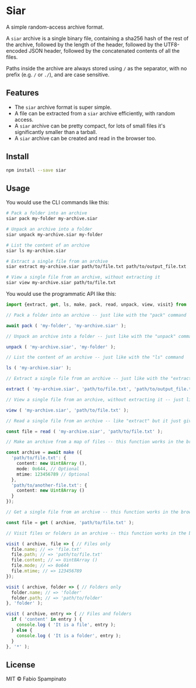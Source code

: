 # Siar

A simple random-access archive format.

A `siar` archive is a single binary file, containing a sha256 hash of the rest of the archive, followed by the length of the header, followed by the UTF8-encoded JSON header, followed by the concatenated contents of all the files.

Paths inside the archive are always stored using `/` as the separator, with no prefix (e.g. `/` or `./`), and are case sensitive.

## Features

- The `siar` archive format is super simple.
- A file can be extracted from a `siar` archive efficiently, with random access.
- A `siar` archive can be pretty compact, for lots of small files it's significantly smaller than a tarball.
- A `siar` archive can be created and read in the browser too.

## Install

```sh
npm install --save siar
```

## Usage

You would use the CLI commands like this:

```sh
# Pack a folder into an archive
siar pack my-folder my-archive.siar

# Unpack an archive into a folder
siar unpack my-archive.siar my-folder

# List the content of an archive
siar ls my-archive.siar

# Extract a single file from an archive
siar extract my-archive.siar path/to/file.txt path/to/output_file.txt

# View a single file from an archive, without extracting it
siar view my-archive.siar path/to/file.txt
```

You would use the programmatic API like this:

```ts
import {extract, get, ls, make, pack, read, unpack, view, visit} from 'siar';

// Pack a folder into an archive -- just like with the "pack" command

await pack ( 'my-folder', 'my-archive.siar' );

// Unpack an archive into a folder -- just like with the "unpack" command

unpack ( 'my-archive.siar', 'my-folder' );

// List the content of an archive -- just like with the "ls" command

ls ( 'my-archive.siar' );

// Extract a single file from an archive -- just like with the "extract" command

extract ( 'my-archive.siar', 'path/to/file.txt', 'path/to/output_file.txt' );

// View a single file from an archive, without extracting it -- just like with the "view" command

view ( 'my-archive.siar', 'path/to/file.txt' );

// Read a single file from an archive -- like "extract" but it just gives you the file

const file = read ( 'my-archive.siar', 'path/to/file.txt' );

// Make an archive from a map of files -- this function works in the browser too

const archive = await make ({
  'path/to/file.txt': {
    content: new Uint8Array (),
    mode: 0o644, // Optional
    mtime: 123456789 // Optional
  },
  'path/to/another-file.txt': {
    content: new Uint8Array ()
  }
});

// Get a single file from an archive -- this function works in the browser too

const file = get ( archive, 'path/to/file.txt' );

// Visit files or folders in an archive -- this function works in the browser too

visit ( archive, file => { // Files only
  file.name; // => 'file.txt'
  file.path; // => 'path/to/file.txt'
  file.content; // => Uint8Array ()
  file.mode; // => 0o644
  file.mtime; // => 123456789
});

visit ( archive, folder => { // Folders only
  folder.name; // => 'folder'
  folder.path; // => 'path/to/folder'
}, 'folder' );

visit ( archive, entry => { // Files and folders
  if ( 'content' in entry ) {
    console.log ( 'It is a file', entry );
  } else {
    console.log ( 'It is a folder', entry );
  }
}, '*' );
```

## License

MIT © Fabio Spampinato
